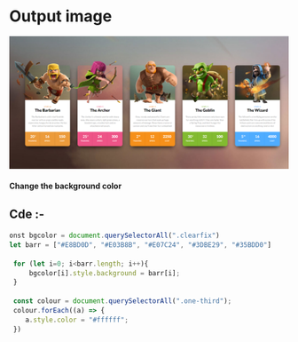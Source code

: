 # Output image 
 ![](./04_DOM%20Project/Output/DOM%20P1%20SS.png)

#### Change the background color 

## Cde :-
``` js 
onst bgcolor = document.querySelectorAll(".clearfix")
let barr = ["#E8BD0D", "#E03B8B", "#E07C24", "#3DBE29", "#35BDD0"]

 for (let i=0; i<barr.length; i++){
     bgcolor[i].style.background = barr[i];
 }

 const colour = document.querySelectorAll(".one-third");
 colour.forEach((a) => {
    a.style.color = "#ffffff";
 })
```